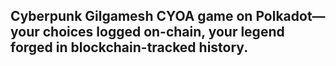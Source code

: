 ## Cyberpunk Gilgamesh CYOA game on Polkadot—your choices logged on-chain, your legend forged in blockchain-tracked history.

